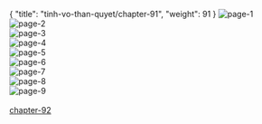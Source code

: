 { "title": "tinh-vo-than-quyet/chapter-91", "weight": 91 }
<img src="http://1.bp.blogspot.com/-wDkOYv7kfqY/WdILs-B6fOI/AAAAAAAG8Zg/tEeaSUN4dhkMu73E3FEdLW47xX_GGzC9gCLcBGAs/s1600/1.middle.jpg?imgmax=0" alt="page-1" origin="http://1.bp.blogspot.com/-wDkOYv7kfqY/WdILs-B6fOI/AAAAAAAG8Zg/tEeaSUN4dhkMu73E3FEdLW47xX_GGzC9gCLcBGAs/s1600/1.middle.jpg?imgmax=0"><br/>
<img src="http://1.bp.blogspot.com/-EAmf3v1OmR0/WdILuHFIP6I/AAAAAAAG8Zs/3pdoDmQI-MEhbAADVIqYi0nr7OgaKagPACLcBGAs/s1600/2.middle.jpg?imgmax=0" alt="page-2" origin="http://1.bp.blogspot.com/-EAmf3v1OmR0/WdILuHFIP6I/AAAAAAAG8Zs/3pdoDmQI-MEhbAADVIqYi0nr7OgaKagPACLcBGAs/s1600/2.middle.jpg?imgmax=0"><br/>
<img src="http://1.bp.blogspot.com/---jwLPx2gyU/WdILs9Tr9dI/AAAAAAAG8Zc/CpvbwOCoV8wlAVLjYny3fsk_FyBijJqqQCLcBGAs/s1600/3.middle.jpg?imgmax=0" alt="page-3" origin="http://1.bp.blogspot.com/---jwLPx2gyU/WdILs9Tr9dI/AAAAAAAG8Zc/CpvbwOCoV8wlAVLjYny3fsk_FyBijJqqQCLcBGAs/s1600/3.middle.jpg?imgmax=0"><br/>
<img src="http://1.bp.blogspot.com/-s5k8ZWO_biA/WdILt34jd5I/AAAAAAAG8Zk/GL45qxOMPJUkybkVO1kXZY4y4ZLuAy2PACLcBGAs/s1600/4.middle.jpg?imgmax=0" alt="page-4" origin="http://1.bp.blogspot.com/-s5k8ZWO_biA/WdILt34jd5I/AAAAAAAG8Zk/GL45qxOMPJUkybkVO1kXZY4y4ZLuAy2PACLcBGAs/s1600/4.middle.jpg?imgmax=0"><br/>
<img src="http://1.bp.blogspot.com/-2PVaYJiQadY/WdILuFp7Q5I/AAAAAAAG8Zo/c4KUjJdDC44YGgSlhQ7nQbf_-03awDZdQCLcBGAs/s1600/5.middle.jpg?imgmax=0" alt="page-5" origin="http://1.bp.blogspot.com/-2PVaYJiQadY/WdILuFp7Q5I/AAAAAAAG8Zo/c4KUjJdDC44YGgSlhQ7nQbf_-03awDZdQCLcBGAs/s1600/5.middle.jpg?imgmax=0"><br/>
<img src="http://1.bp.blogspot.com/-qIpoiieeYY0/WdILuTc8R8I/AAAAAAAG8Zw/kWDapAMqKOMTIRiWHCGcNG1NSLGaBLjFQCLcBGAs/s1600/6.middle.jpg?imgmax=0" alt="page-6" origin="http://1.bp.blogspot.com/-qIpoiieeYY0/WdILuTc8R8I/AAAAAAAG8Zw/kWDapAMqKOMTIRiWHCGcNG1NSLGaBLjFQCLcBGAs/s1600/6.middle.jpg?imgmax=0"><br/>
<img src="http://1.bp.blogspot.com/-mkk5jE3elYI/WdILuxexd0I/AAAAAAAG8Z0/so6Jt66v6MYAZM_OZmPfVNdfbc33UogrgCLcBGAs/s1600/7.middle.jpg?imgmax=0" alt="page-7" origin="http://1.bp.blogspot.com/-mkk5jE3elYI/WdILuxexd0I/AAAAAAAG8Z0/so6Jt66v6MYAZM_OZmPfVNdfbc33UogrgCLcBGAs/s1600/7.middle.jpg?imgmax=0"><br/>
<img src="http://1.bp.blogspot.com/-sU3zjlP-NlI/WdILuwVP58I/AAAAAAAG8Z4/pLs3DoOwKbMG7_1E8w4HJMoQWLAU3ha1ACLcBGAs/s1600/8.middle.jpg?imgmax=0" alt="page-8" origin="http://1.bp.blogspot.com/-sU3zjlP-NlI/WdILuwVP58I/AAAAAAAG8Z4/pLs3DoOwKbMG7_1E8w4HJMoQWLAU3ha1ACLcBGAs/s1600/8.middle.jpg?imgmax=0"><br/>
<img src="http://1.bp.blogspot.com/-rJQrBkvuD4s/WdILvM4IsrI/AAAAAAAG8Z8/f3WkYpWiGnYwAW-9jjbX4JtU1TQACiOxwCLcBGAs/s1600/9.middle.jpg?imgmax=0" alt="page-9" origin="http://1.bp.blogspot.com/-rJQrBkvuD4s/WdILvM4IsrI/AAAAAAAG8Z8/f3WkYpWiGnYwAW-9jjbX4JtU1TQACiOxwCLcBGAs/s1600/9.middle.jpg?imgmax=0"><br/>
<br/><a class="nextchap" href="/tinh-vo-than-quyet/chapter-92">chapter-92</a>

